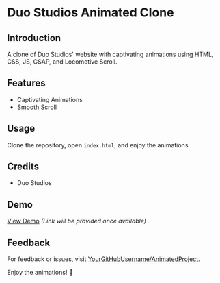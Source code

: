 # Duo Studios Animated Clone

## Introduction
A clone of Duo Studios' website with captivating animations using HTML, CSS, JS, GSAP, and Locomotive Scroll.

## Features
- Captivating Animations
- Smooth Scroll


## Usage
Clone the repository, open `index.html`, and enjoy the animations.

## Credits
- Duo Studios

## Demo
[View Demo](#) *(Link will be provided once available)*

## Feedback
For feedback or issues, visit [YourGitHubUsername/AnimatedProject](https://github.com/YourGitHubUsername/AnimatedProject).

Enjoy the animations! 🚀
